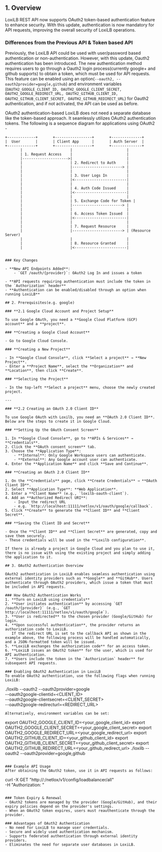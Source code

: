 ## 1. Overview

LoxiLB REST API now supports OAuth2 token-based authentication feature to enhance security. With this update, authentication is now mandatory for API requests, improving the overall security of LoxiLB operations.

### Differences from the Previous API & Token based API

Previously, the LoxiLB API could be used with user/password based authentication or non-authentication. However, with this update, Oauth2 authentication has been introduced. The new authentication method requires users to go through a Oauth2 login process(currently google+ and github supports) to obtain a token, which must be used for API requests. This feature can be enabled using an option(`--oauth2, --oauth2provider=google,github`) and environment variables (`OAUTH2_GOOGLE_CLIENT_ID, OAUTH2_GOOGLE_CLIENT_SECRET, OAUTH2_GOOGLE_REDIRECT_URL, OAUTH2_GITHUB_CLIENT_ID, OAUTH2_GITHUB_CLIENT_SECRET, OAUTH2_GITHUB_REDIRECT_URL`) for Oauth2 authentication, and if not activated, the API can be used as before.

OAuth2 authentication-based LoxiLB does not need a separate database like the token-based approach. It seamlessly utilizes OAuth2 authentication tokens. The following is a sequence diagram for applications using OAuth2 - 

```
+-------------+       +-----------------+       +--------------+            
|  User       |       | Client App      |       | Auth Server  |            
+-------------+       +-----------------+       +--------------+            
       |                      |                         |                   
       | 1. Request Access    |                         |                   
       |--------------------->|                         |                   
       |                      | 2. Redirect to Auth     |                   
       |                      |-----------------------> |                   
       |                      |                         |                   
       |                      | 3. User Logs In         |                   
       |                      |<------------------------|                   
       |                      |                         |                   
       |                      | 4. Auth Code Issued     |                   
       |                      |<------------------------|                   
       |                      |                         |                   
       |                      | 5. Exchange Code for Token |                
       |                      |-----------------------> |                   
       |                      |                         |                   
       |                      | 6. Access Token Issued  |                   
       |                      |<------------------------|                   
       |                      |                         |                   
       |                      | 7. Request Resource     |                   
       |                      |-----------------------> | (Resource Server) 
       |                      |                         |                   
       |                      | 8. Resource Granted     |                   
       |                      |<------------------------|           
```
```

### Key Changes

- **New API Endpoints Added**:
    - `GET /oauth/{provider}`: OAuth2 Log In and issues a token

- **API requests requiring authentication must include the token in the `Authorization` header**
- **Authentication can be enabled/disabled through an option when running LoxiLB**

## 2. Prerequisites(e.g. google)

### **2.1 Google Cloud Account and Project Setup**

To use Google OAuth, you need a **Google Cloud Platform (GCP) account** and a **project**.

### **Creating a Google Cloud Account**

- Go to Google Cloud Console.

### **Creating a New Project**

- In **Google Cloud Console**, click **Select a project** → **New Project**.
- Enter a **Project Name**, select the **Organization** and **Location**, then click **Create**.

### **Selecting the Project**

- In the top-left **Select a project** menu, choose the newly created project.

---

### **2.2 Creating an OAuth 2.0 Client ID**

To use Google OAuth with Loxilb, you need an **OAuth 2.0 Client ID**. Below are the steps to create it in Google Cloud.

### **Setting Up the OAuth Consent Screen**

1. In **Google Cloud Console**, go to **APIs & Services** → **Credentials**.
2. Click the **OAuth consent screen** tab.
3. Choose the **Application Type**:
    - **Internal**: Only Google Workspace users can authenticate.
    - **External**: Any Google account user can authenticate.
4. Enter the **Application Name** and click **Save and Continue**.

### **Creating an OAuth 2.0 Client ID**

1. On the **Credentials** page, click **Create Credentials** → **OAuth Client ID**.
2. Select **Application Type**: **Web Application**.
3. Enter a **Client Name** (e.g., `loxilb-oauth-client`).
4. Add an **Authorized Redirect URI**:
    - Input the redirect URL
    - e.g. `http://localhost:11111/netlox/v1/oauth/google/callback`.
5. Click **Create** to generate the **Client ID** and **Client Secret**.

### **Saving the Client ID and Secret**

- Once the **Client ID** and **Client Secret** are generated, copy and save them securely.
- These credentials will be used in the **Loxilb configuration**.

If there is already a project in Google Cloud and you plan to use it, there is no issue with using the existing project and simply adding the application to it.

## 3. OAuth2 Authentication Overview

OAuth2 authentication in LoxiLB enables seamless authentication using external identity providers such as **Google** and **GitHub**. Users authenticate through OAuth2 providers, which issue a token that must be included in API requests.

### How OAuth2 Authentication Works
1. **Turn on LoxiLB using credentials**
2. **User initiates authentication** by accessing `GET /oauth/{provider}` (e.g., `GET http://localhost:11111/netlox/v1/oauth/google`).
3. **User is redirected** to the chosen provider (Google/GitHub) for login.
4. **Upon successful authentication**, the provider returns an authorization code to LoxiLB.
   If the redirect URL is set to the callback API as shown in the example above, the following process will be handled automatically, and a JSON-formatted token will be issued.
5. **LoxiLB exchanges the authorization code** for an access token.
6. **LoxiLB issues an OAuth2 token** for the user, which is used for API authentication.
7. **Users include the token in the `Authorization` header** for subsequent API requests.

### Enabling OAuth2 Authentication in LoxiLB
To enable OAuth2 authentication, use the following flags when running LoxiLB:
```
./loxilb --oauth2 --oauth2provider=google \
        --oauth2google-clientid=<CLIENT_ID> \
        --oauth2google-clientsecret=<CLIENT_SECRET> \
        --oauth2google-redirecturl=<REDIRECT_URL>
```
Alternatively, environment variables can be set:
```
export OAUTH2_GOOGLE_CLIENT_ID=<your_google_client_id>
export OAUTH2_GOOGLE_CLIENT_SECRET=<your_google_client_secret>
export OAUTH2_GOOGLE_REDIRECT_URL=<your_google_redirect_url>
export OAUTH2_GITHUB_CLIENT_ID=<your_github_client_id>
export OAUTH2_GITHUB_CLIENT_SECRET=<your_github_client_secret>
export OAUTH2_GITHUB_REDIRECT_URL=<your_github_redirect_url>
./loxilb --oauth2 --oauth2provider=google,github 
```

### Example API Usage
After obtaining the OAuth2 token, use it in API requests as follows:
```
curl -X GET "http://<loxilb-ip>:<port>/netlox/v1/config/loadbalancer/all" \
     -H "Authorization: <your-token>"
```

### Token Expiry & Renewal
- OAuth2 tokens are managed by the provider (Google/GitHub), and their expiry policies depend on the provider's settings.
- When an OAuth2 token expires, users must reauthenticate through the provider.

### Advantages of OAuth2 Authentication
- No need for LoxiLB to manage user credentials.
- Secure and widely used authentication mechanism.
- Supports federated authentication through external identity providers.
- Eliminates the need for separate user databases in LoxiLB.


